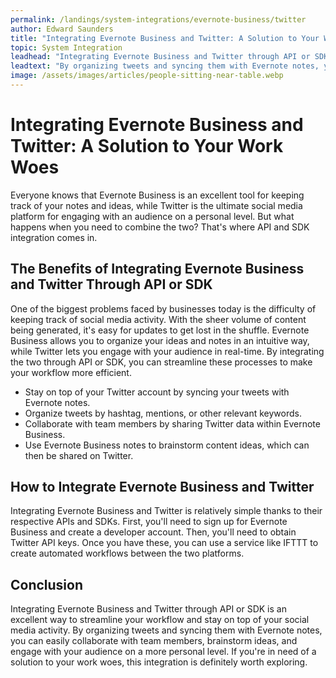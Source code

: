 ```yaml
---
permalink: /landings/system-integrations/evernote-business/twitter
author: Edward Saunders
title: "Integrating Evernote Business and Twitter: A Solution to Your Work Woes"
topic: System Integration
leadhead: "Integrating Evernote Business and Twitter through API or SDK is an excellent way to streamline your workflow and stay on top of your social media activity"
leadtext: "By organizing tweets and syncing them with Evernote notes, you can easily collaborate with team members, brainstorm ideas, and engage with your audience on a more personal level. If you're in need of a solution to your work woes, this integration is definitely worth exploring."
image: /assets/images/articles/people-sitting-near-table.webp
---
```

<div class="arttext">    <h1>Integrating Evernote Business and Twitter: A Solution to Your Work Woes</h1>
    <p>Everyone knows that Evernote Business is an excellent tool for keeping track of your notes and ideas, while Twitter is the ultimate social media platform for engaging with an audience on a personal level. But what happens when you need to combine the two? That's where API and SDK integration comes in.</p>
    <h2>The Benefits of Integrating Evernote Business and Twitter Through API or SDK</h2>
    <p>One of the biggest problems faced by businesses today is the difficulty of keeping track of social media activity. With the sheer volume of content being generated, it's easy for updates to get lost in the shuffle. Evernote Business allows you to organize your ideas and notes in an intuitive way, while Twitter lets you engage with your audience in real-time. By integrating the two through API or SDK, you can streamline these processes to make your workflow more efficient.</p>
    <ul>
      <li>Stay on top of your Twitter account by syncing your tweets with Evernote notes.</li>
      <li>Organize tweets by hashtag, mentions, or other relevant keywords.</li>
      <li>Collaborate with team members by sharing Twitter data within Evernote Business.</li>
      <li>Use Evernote Business notes to brainstorm content ideas, which can then be shared on Twitter.</li>
    </ul>
    <h2>How to Integrate Evernote Business and Twitter</h2>
    <p>Integrating Evernote Business and Twitter is relatively simple thanks to their respective APIs and SDKs. First, you'll need to sign up for Evernote Business and create a developer account. Then, you'll need to obtain Twitter API keys. Once you have these, you can use a service like IFTTT to create automated workflows between the two platforms.</p>
    <h2>Conclusion</h2>
    <p>Integrating Evernote Business and Twitter through API or SDK is an excellent way to streamline your workflow and stay on top of your social media activity. By organizing tweets and syncing them with Evernote notes, you can easily collaborate with team members, brainstorm ideas, and engage with your audience on a more personal level. If you're in need of a solution to your work woes, this integration is definitely worth exploring.</p>
</div>